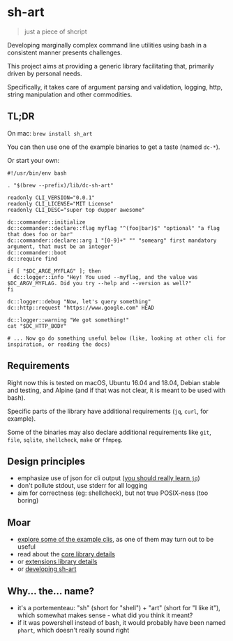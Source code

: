 # sh-art

> just a piece of shcript

Developing marginally complex command line utilities using bash in a consistent manner presents challenges.

This project aims at providing a generic library facilitating that, primarily driven by personal needs.

Specifically, it takes care of argument parsing and validation, logging, http, string manipulation
and other commodities.

## TL;DR

On mac: `brew install sh_art`

You can then use one of the example binaries to get a taste (named `dc-*`).

Or start your own:

```
#!/usr/bin/env bash

. "$(brew --prefix)/lib/dc-sh-art"

readonly CLI_VERSION="0.0.1"
readonly CLI_LICENSE="MIT License"
readonly CLI_DESC="super top dupper awesome"

dc::commander::initialize
dc::commander::declare::flag myflag "^(foo|bar)$" "optional" "a flag that does foo or bar"
dc::commander::declare::arg 1 "[0-9]+" "" "somearg" first mandatory argument, that must be an integer"
dc::commander::boot
dc::require find

if [ "$DC_ARGE_MYFLAG" ]; then
  dc::logger::info "Hey! You used --myflag, and the value was $DC_ARGV_MYFLAG. Did you try --help and --version as well?"
fi

dc::logger::debug "Now, let's query something"
dc::http::request "https://www.google.com" HEAD

dc::logger::warning "We got something!"
cat "$DC_HTTP_BODY"

# ... Now go do something useful below (like, looking at other cli for inspiration, or reading the docs)
```

## Requirements

Right now this is tested on macOS, Ubuntu 16.04 and 18.04, Debian stable and testing, and Alpine (and if that was not clear, 
it is meant to be used with bash).

Specific parts of the library have additional requirements (`jq`, `curl`, for example).

Some of the binaries may also declare additional requirements like `git`, `file`, `sqlite`, `shellcheck`, `make` or `ffmpeg`.

## Design principles

 * emphasize use of json for cli output ([you should really learn `jq`](https://stedolan.github.io/jq/manual/))
 * don't pollute stdout, use stderr for all logging
 * aim for correctness (eg: shellcheck), but not true POSIX-ness (too boring)

## Moar

 * [explore some of the example clis](source/cli/README.md), as one of them may turn out to be useful
 * read about the [core library details](source/core/README.md)
 * or [extensions library details](source/extensions/README.md)
 * or [developing sh-art](DEVELOP.md)
 
## Why... the... name?

 * it's a portementeau: "sh" (short for "shell") + "art" (short for "I like it"), which somewhat makes sense - what did you think it meant?
 * if it was powershell instead of bash, it would probably have been named `phart`, which doesn't really sound right
